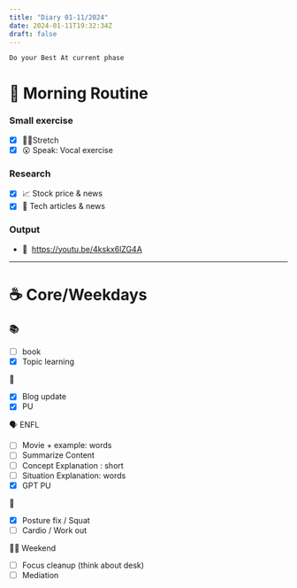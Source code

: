 ```yaml
---
title: "Diary 01-11/2024"  
date: 2024-01-11T19:32:34Z
draft: false
---
```



```tsx
Do your Best At current phase
```

# 🍳 Morning Routine

### Small exercise

- [x]  🧎‍♀️Stretch
- [x]  😮 Speak: Vocal exercise

### Research

- [x]  📈 Stock price & news
- [x]  👾 Tech articles & news

### Output

- 🎥  https://youtu.be/4kskx6lZG4A

---

# ☕ Core/Weekdays

### 📚

- [ ]  book
- [x]  Topic learning

👑

- [x]  Blog update
- [x]  PU

🗣️ ENFL

- [ ]  Movie + example: words
- [ ]  Summarize Content
- [ ]  Concept Explanation : short
- [ ]  Situation Explanation: words
- [x]  GPT PU

💪

- [x]  Posture fix / Squat
- [ ]  Cardio / Work out

🧘‍♀️ Weekend

- [ ]  Focus cleanup (think about desk)
- [ ]  Mediation